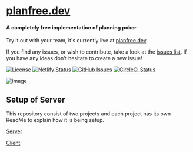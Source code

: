 # [planfree.dev](https://planfree.dev)

#### A completely free implementation of planning poker

Try it out with your team, it's currently live at [planfree.dev](https://www.planfree.dev/#/). 

If you find any issues, or wish to contribute, take a look at the [issues list](https://github.com/LukeGarrigan/planfree.dev/issues). If you have any ideas don't hesitate to create a new issue!

[![License](https://img.shields.io/github/license/lukegarrigan/p5js-chess)](https://github.com/LukeGarrigan/planfree.dev/blob/main/LICENSE)
[![Netlify Status](https://img.shields.io/netlify/03077de6-f8e4-49e6-a8fc-2e460f60d98b)](https://app.netlify.com/sites/blissful-bardeen-521053/deploys)
[![GitHub Issues](https://img.shields.io/github/issues/LukeGarrigan/planfree.dev.svg)](https://GitHub.com/LukeGarrigan/planfree.dev/issues/)
[![CircleCI Status](https://dl.circleci.com/status-badge/img/gh/LukeGarrigan/planfree.dev/tree/main.svg?style=svg)](https://dl.circleci.com/status-badge/redirect/gh/LukeGarrigan/planfree.dev/tree/main)

![image](https://user-images.githubusercontent.com/12545967/124085610-2351dc80-da48-11eb-960d-af548db474e9.png)

## Setup of Server
This repository consist of two projects and each project has its own ReadMe to explain how it is being setup. 

[Server](./server/ReadMe.md)

[Client](./client/ReadMe.md)